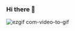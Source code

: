 ### Hi there 👋

![ezgif com-video-to-gif](https://github.com/sbstzuluaga1111/sbstzuluaga1111/assets/133683120/7d0a1a7d-31f4-4374-bc7c-21f4628244e8)


<!--
**sbstzuluaga1111/sbstzuluaga1111** is a ✨ _special_ ✨ repository because its `README.md` (this file) appears on your GitHub profile.

Here are some ideas to get you started:

- 🔭 I’m currently working on ...
- 🌱 I’m currently learning ...
- 👯 I’m looking to collaborate on ...
- 🤔 I’m looking for help with ...
- 💬 Ask me about ...
- 📫 How to reach me: ...
- 😄 Pronouns: ...
- ⚡ Fun fact: ...
-->
